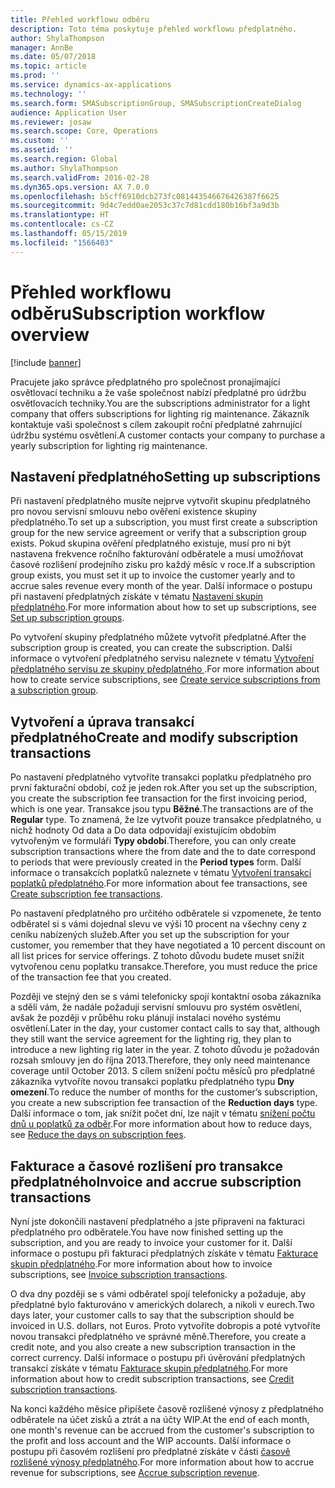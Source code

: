 ```yaml
---
title: Přehled workflowu odběru
description: Toto téma poskytuje přehled workflowu předplatného.
author: ShylaThompson
manager: AnnBe
ms.date: 05/07/2018
ms.topic: article
ms.prod: ''
ms.service: dynamics-ax-applications
ms.technology: ''
ms.search.form: SMASubscriptionGroup, SMASubscriptionCreateDialog
audience: Application User
ms.reviewer: josaw
ms.search.scope: Core, Operations
ms.custom: ''
ms.assetid: ''
ms.search.region: Global
ms.author: ShylaThompson
ms.search.validFrom: 2016-02-28
ms.dyn365.ops.version: AX 7.0.0
ms.openlocfilehash: b5cff6910dcb273fc081443546676426387f6625
ms.sourcegitcommit: 9d4c7edd0ae2053c37c7d81cdd180b16bf3a9d3b
ms.translationtype: HT
ms.contentlocale: cs-CZ
ms.lasthandoff: 05/15/2019
ms.locfileid: "1566403"
---
```

# <a name="subscription-workflow-overview"></a><span data-ttu-id="218e3-103">Přehled workflowu odběru</span><span class="sxs-lookup"><span data-stu-id="218e3-103">Subscription workflow overview</span></span> 

[!include [banner](../includes/banner.md)]


<span data-ttu-id="218e3-104">Pracujete jako správce předplatného pro společnost pronajímající osvětlovací techniku a že vaše společnost nabízí předplatné pro údržbu osvětlovacích techniky.</span><span class="sxs-lookup"><span data-stu-id="218e3-104">You are the subscriptions administrator for a light company that offers subscriptions for lighting rig maintenance.</span></span> <span data-ttu-id="218e3-105">Zákazník kontaktuje vaši společnost s cílem zakoupit roční předplatné zahrnující údržbu systému osvětlení.</span><span class="sxs-lookup"><span data-stu-id="218e3-105">A customer contacts your company to purchase a yearly subscription for lighting rig maintenance.</span></span>

## <a name="setting-up-subscriptions"></a><span data-ttu-id="218e3-106">Nastavení předplatného</span><span class="sxs-lookup"><span data-stu-id="218e3-106">Setting up subscriptions</span></span>

<span data-ttu-id="218e3-107">Při nastavení předplatného musíte nejprve vytvořit skupinu předplatného pro novou servisní smlouvu nebo ověření existence skupiny předplatného.</span><span class="sxs-lookup"><span data-stu-id="218e3-107">To set up a subscription, you must first create a subscription group for the new service agreement or verify that a subscription group exists.</span></span> <span data-ttu-id="218e3-108">Pokud skupina ověření předplatného existuje, musí pro ni být nastavena frekvence ročního fakturování odběratele a musí umožňovat časové rozlišení prodejního zisku pro každý měsíc v roce.</span><span class="sxs-lookup"><span data-stu-id="218e3-108">If a subscription group exists, you must set it up to invoice the customer yearly and to accrue sales revenue every month of the year.</span></span> <span data-ttu-id="218e3-109">Další informace o postupu při nastavení předplatných získáte v tématu [Nastavení skupin předplatného](set-up-subscription-groups.md).</span><span class="sxs-lookup"><span data-stu-id="218e3-109">For more information about how to set up subscriptions, see [Set up subscription groups](set-up-subscription-groups.md).</span></span>

<span data-ttu-id="218e3-110">Po vytvoření skupiny předplatného můžete vytvořit předplatné.</span><span class="sxs-lookup"><span data-stu-id="218e3-110">After the subscription group is created, you can create the subscription.</span></span> <span data-ttu-id="218e3-111">Další informace o vytvoření předplatného servisu naleznete v tématu [Vytvoření předplatného servisu ze skupiny předplatného ](create-service-subscriptions-from-subscription-group.md).</span><span class="sxs-lookup"><span data-stu-id="218e3-111">For more information about how to create service subscriptions, see [Create service subscriptions from a subscription group](create-service-subscriptions-from-subscription-group.md).</span></span>

## <a name="create-and-modify-subscription-transactions"></a><span data-ttu-id="218e3-112">Vytvoření a úprava transakcí předplatného</span><span class="sxs-lookup"><span data-stu-id="218e3-112">Create and modify subscription transactions</span></span>

<span data-ttu-id="218e3-113">Po nastavení předplatného vytvoříte transakci poplatku předplatného pro první fakturační období, což je jeden rok.</span><span class="sxs-lookup"><span data-stu-id="218e3-113">After you set up the subscription, you create the subscription fee transaction for the first invoicing period, which is one year.</span></span> <span data-ttu-id="218e3-114">Transakce jsou typu **Běžné**.</span><span class="sxs-lookup"><span data-stu-id="218e3-114">The transactions are of the **Regular** type.</span></span> <span data-ttu-id="218e3-115">To znamená, že lze vytvořit pouze transakce předplatného, u nichž hodnoty Od data a Do data odpovídají existujícím obdobím vytvořeným ve formuláři **Typy období**.</span><span class="sxs-lookup"><span data-stu-id="218e3-115">Therefore, you can only create subscription transactions where the from date and the to date correspond to periods that were previously created in the **Period types** form.</span></span> <span data-ttu-id="218e3-116">Další informace o transakcích poplatků naleznete v tématu [Vytvoření transakcí poplatků předplatného](create-subscription-fee-transactions.md).</span><span class="sxs-lookup"><span data-stu-id="218e3-116">For more information about fee transactions, see [Create subscription fee transactions](create-subscription-fee-transactions.md).</span></span>

<span data-ttu-id="218e3-117">Po nastavení předplatného pro určitého odběratele si vzpomenete, že tento odběratel si s vámi dojednal slevu ve výši 10 procent na všechny ceny z ceníku nabízených služeb.</span><span class="sxs-lookup"><span data-stu-id="218e3-117">After you set up the subscription for your customer, you remember that they have negotiated a 10 percent discount on all list prices for service offerings.</span></span> <span data-ttu-id="218e3-118">Z tohoto důvodu budete muset snížit vytvořenou cenu poplatku transakce.</span><span class="sxs-lookup"><span data-stu-id="218e3-118">Therefore, you must reduce the price of the transaction fee that you created.</span></span>

<span data-ttu-id="218e3-119">Později ve stejný den se s vámi telefonicky spojí kontaktní osoba zákazníka a sdělí vám, že nadále požadují servisní smlouvu pro systém osvětlení, avšak že později v průběhu roku plánují instalaci nového systému osvětlení.</span><span class="sxs-lookup"><span data-stu-id="218e3-119">Later in the day, your customer contact calls to say that, although they still want the service agreement for the lighting rig, they plan to introduce a new lighting rig later in the year.</span></span> <span data-ttu-id="218e3-120">Z tohoto důvodu je požadován rozsah smlouvy jen do října 2013.</span><span class="sxs-lookup"><span data-stu-id="218e3-120">Therefore, they only need maintenance coverage until October 2013.</span></span> <span data-ttu-id="218e3-121">S cílem snížení počtu měsíců pro předplatné zákazníka vytvoříte novou transakci poplatku předplatného typu **Dny omezení**.</span><span class="sxs-lookup"><span data-stu-id="218e3-121">To reduce the number of months for the customer’s subscription, you create a new subscription fee transaction of the **Reduction days** type.</span></span> <span data-ttu-id="218e3-122">Další informace o tom, jak snížit počet dní, lze najít v tématu [snížení počtu dnů u poplatků za odběr](reduce-the-days-on-subscription-fees.md).</span><span class="sxs-lookup"><span data-stu-id="218e3-122">For more information about how to reduce days, see [Reduce the days on subscription fees](reduce-the-days-on-subscription-fees.md).</span></span>

## <a name="invoice-and-accrue-subscription-transactions"></a><span data-ttu-id="218e3-123">Fakturace a časové rozlišení pro transakce předplatného</span><span class="sxs-lookup"><span data-stu-id="218e3-123">Invoice and accrue subscription transactions</span></span>

<span data-ttu-id="218e3-124">Nyní jste dokončili nastavení předplatného a jste připraveni na fakturaci předplatného pro odběratele.</span><span class="sxs-lookup"><span data-stu-id="218e3-124">You have now finished setting up the subscription, and you are ready to invoice your customer for it.</span></span> <span data-ttu-id="218e3-125">Další informace o postupu při fakturaci předplatných získáte v tématu [Fakturace skupin předplatného](invoice-subscription-transactions.md).</span><span class="sxs-lookup"><span data-stu-id="218e3-125">For more information about how to invoice subscriptions, see [Invoice subscription transactions](invoice-subscription-transactions.md).</span></span>

<span data-ttu-id="218e3-126">O dva dny později se s vámi odběratel spojí telefonicky a požaduje, aby předplatné bylo fakturováno v amerických dolarech, a nikoli v eurech.</span><span class="sxs-lookup"><span data-stu-id="218e3-126">Two days later, your customer calls to say that the subscription should be invoiced in U.S. dollars, not Euros.</span></span> <span data-ttu-id="218e3-127">Proto vytvoříte dobropis a poté vytvoříte novou transakci předplatného ve správné měně.</span><span class="sxs-lookup"><span data-stu-id="218e3-127">Therefore, you create a credit note, and you also create a new subscription transaction in the correct currency.</span></span> <span data-ttu-id="218e3-128">Další informace o postupu při úvěrování předplatných transakcí získáte v tématu [Fakturace skupin předplatného](credit-subscription-transactions.md).</span><span class="sxs-lookup"><span data-stu-id="218e3-128">For more information about how to credit subscription transactions, see [Credit subscription transactions](credit-subscription-transactions.md).</span></span>

<span data-ttu-id="218e3-129">Na konci každého měsíce připíšete časově rozlišené výnosy z předplatného odběratele na účet zisků a ztrát a na účty WIP.</span><span class="sxs-lookup"><span data-stu-id="218e3-129">At the end of each month, one month's revenue can be accrued from the customer's subscription to the profit and loss account and the WIP accounts.</span></span> <span data-ttu-id="218e3-130">Další informace o postupu při časovém rozlišení pro předplatné získáte v části [časově rozlišené výnosy předplatného](accrue-subscription-revenue.md).</span><span class="sxs-lookup"><span data-stu-id="218e3-130">For more information about how to accrue revenue for subscriptions, see [Accrue subscription revenue](accrue-subscription-revenue.md).</span></span>

  


